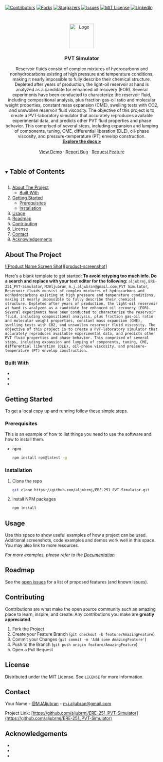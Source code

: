 <!--
*** Thanks for checking out the Best-README-Template. If you have a suggestion
*** that would make this better, please fork the repo and create a pull request
*** or simply open an issue with the tag "enhancement".
*** Thanks again! Now go create something AMAZING! :D
***
***
***
*** To avoid retyping too much info. Do a search and replace for the following:
*** aljubrmj, ERE-251_PVT-Simulator, MJAljubran, m.j.aljubran@gmail.com, PVT Simulator, Reservoir fluids consist of complex mixtures of hydrocarbons and nonhydrocarbons existing at high pressure and temperature conditions, making it nearly impossible to fully describe their chemical structure. Depleted after years of production, the light-oil reservoir at hand is analyzed as a candidate for enhanced oil recovery (EOR). Several experiments have been conducted to characterize the reservoir fluid, including compositional analysis, plus fraction gas-oil ratio and molecular weight properties, constant mass expansion (CME), swelling tests with CO2, and unswollen reservoir fluid viscosity. The objective of this project is to create a PVT-laboratory simulator that accurately reproduces available experimental data, and predicts other PVT fluid properties and phase behavior. This comprised of several steps, including expansion and lumping of components, tuning, CME, differential liberation (DLE), oil-phase viscosity, and pressure-temperature (PT) envelop construction.
-->



<!-- PROJECT SHIELDS -->
<!--
*** I'm using markdown "reference style" links for readability.
*** Reference links are enclosed in brackets [ ] instead of parentheses ( ).
*** See the bottom of this document for the declaration of the reference variables
*** for contributors-url, forks-url, etc. This is an optional, concise syntax you may use.
*** https://www.markdownguide.org/basic-syntax/#reference-style-links
-->
[![Contributors][contributors-shield]][contributors-url]
[![Forks][forks-shield]][forks-url]
[![Stargazers][stars-shield]][stars-url]
[![Issues][issues-shield]][issues-url]
[![MIT License][license-shield]][license-url]
[![LinkedIn][linkedin-shield]][linkedin-url]



<!-- PROJECT LOGO -->
<br />
<p align="center">
  <a href="https://github.com/
           /ERE-251_PVT-Simulator">
    <img src="images/logo.png" alt="Logo" width="80" height="80">
  </a>

  <h3 align="center">PVT Simulator</h3>

  <p align="center">
    Reservoir fluids consist of complex mixtures of hydrocarbons and nonhydrocarbons existing at high pressure and temperature conditions, making it nearly impossible to fully describe their chemical structure. Depleted after years of production, the light-oil reservoir at hand is analyzed as a candidate for enhanced oil recovery (EOR). Several experiments have been conducted to characterize the reservoir fluid, including compositional analysis, plus fraction gas-oil ratio and molecular weight properties, constant mass expansion (CME), swelling tests with CO2, and unswollen reservoir fluid viscosity. The objective of this project is to create a PVT-laboratory simulator that accurately reproduces available experimental data, and predicts other PVT fluid properties and phase behavior. This comprised of several steps, including expansion and lumping of components, tuning, CME, differential liberation (DLE), oil-phase viscosity, and pressure-temperature (PT) envelop construction.
    <br />
    <a href="https://github.com/aljubrmj/ERE-251_PVT-Simulator"><strong>Explore the docs »</strong></a>
    <br />
    <br />
    <a href="https://github.com/aljubrmj/ERE-251_PVT-Simulator">View Demo</a>
    ·
    <a href="https://github.com/aljubrmj/ERE-251_PVT-Simulator/issues">Report Bug</a>
    ·
    <a href="https://github.com/aljubrmj/ERE-251_PVT-Simulator/issues">Request Feature</a>
  </p>
</p>



<!-- TABLE OF CONTENTS -->
<details open="open">
  <summary><h2 style="display: inline-block">Table of Contents</h2></summary>
  <ol>
    <li>
      <a href="#about-the-project">About The Project</a>
      <ul>
        <li><a href="#built-with">Built With</a></li>
      </ul>
    </li>
    <li>
      <a href="#getting-started">Getting Started</a>
      <ul>
        <li><a href="#prerequisites">Prerequisites</a></li>
        <li><a href="#installation">Installation</a></li>
      </ul>
    </li>
    <li><a href="#usage">Usage</a></li>
    <li><a href="#roadmap">Roadmap</a></li>
    <li><a href="#contributing">Contributing</a></li>
    <li><a href="#license">License</a></li>
    <li><a href="#contact">Contact</a></li>
    <li><a href="#acknowledgements">Acknowledgements</a></li>
  </ol>
</details>



<!-- ABOUT THE PROJECT -->
## About The Project

[![Product Name Screen Shot][product-screenshot]](https://example.com)

Here's a blank template to get started:
**To avoid retyping too much info. Do a search and replace with your text editor for the following:**
`aljubrmj`, `ERE-251_PVT-Simulator`, `MJAljubran`, `m.j.aljubran@gmail.com`, `PVT Simulator`, `Reservoir fluids consist of complex mixtures of hydrocarbons and nonhydrocarbons existing at high pressure and temperature conditions, making it nearly impossible to fully describe their chemical structure. Depleted after years of production, the light-oil reservoir at hand is analyzed as a candidate for enhanced oil recovery (EOR). Several experiments have been conducted to characterize the reservoir fluid, including compositional analysis, plus fraction gas-oil ratio and molecular weight properties, constant mass expansion (CME), swelling tests with CO2, and unswollen reservoir fluid viscosity. The objective of this project is to create a PVT-laboratory simulator that accurately reproduces available experimental data, and predicts other PVT fluid properties and phase behavior. This comprised of several steps, including expansion and lumping of components, tuning, CME, differential liberation (DLE), oil-phase viscosity, and pressure-temperature (PT) envelop construction.`


### Built With

* []()
* []()
* []()



<!-- GETTING STARTED -->
## Getting Started

To get a local copy up and running follow these simple steps.

### Prerequisites

This is an example of how to list things you need to use the software and how to install them.
* npm
  ```sh
  npm install npm@latest -g
  ```

### Installation

1. Clone the repo
   ```sh
   git clone https://github.com/aljubrmj/ERE-251_PVT-Simulator.git
   ```
2. Install NPM packages
   ```sh
   npm install
   ```



<!-- USAGE EXAMPLES -->
## Usage

Use this space to show useful examples of how a project can be used. Additional screenshots, code examples and demos work well in this space. You may also link to more resources.

_For more examples, please refer to the [Documentation](https://example.com)_



<!-- ROADMAP -->
## Roadmap

See the [open issues](https://github.com/aljubrmj/ERE-251_PVT-Simulator/issues) for a list of proposed features (and known issues).



<!-- CONTRIBUTING -->
## Contributing

Contributions are what make the open source community such an amazing place to learn, inspire, and create. Any contributions you make are **greatly appreciated**.

1. Fork the Project
2. Create your Feature Branch (`git checkout -b feature/AmazingFeature`)
3. Commit your Changes (`git commit -m 'Add some AmazingFeature'`)
4. Push to the Branch (`git push origin feature/AmazingFeature`)
5. Open a Pull Request



<!-- LICENSE -->
## License

Distributed under the MIT License. See `LICENSE` for more information.



<!-- CONTACT -->
## Contact

Your Name - [@MJAljubran](https://twitter.com/twitter_handle) - m.j.aljubran@gmail.com

Project Link: [https://github.com/aljubrmj/ERE-251_PVT-Simulator](https://github.com/aljubrmj/ERE-251_PVT-Simulator)



<!-- ACKNOWLEDGEMENTS -->
## Acknowledgements

* []()
* []()
* []()





<!-- MARKDOWN LINKS & IMAGES -->
<!-- https://www.markdownguide.org/basic-syntax/#reference-style-links -->
[contributors-shield]: https://img.shields.io/github/contributors/aljubrmj/repo.svg?style=for-the-badge
[contributors-url]: https://github.com/aljubrmj/ERE-251_PVT-Simulator/graphs/contributors
[forks-shield]: https://img.shields.io/github/forks/aljubrmj/repo.svg?style=for-the-badge
[forks-url]: https://github.com/aljubrmj/ERE-251_PVT-Simulator/network/members
[stars-shield]: https://img.shields.io/github/stars/aljubrmj/repo.svg?style=for-the-badge
[stars-url]: https://github.com/aljubrmj/ERE-251_PVT-Simulator/stargazers
[issues-shield]: https://img.shields.io/github/issues/aljubrmj/repo.svg?style=for-the-badge
[issues-url]: https://github.com/aljubrmj/ERE-251_PVT-Simulator/issues
[license-shield]: https://img.shields.io/github/license/aljubrmj/repo.svg?style=for-the-badge
[license-url]: https://github.com/aljubrmj/ERE-251_PVT-Simulator/blob/master/LICENSE.txt
[linkedin-shield]: https://img.shields.io/badge/-LinkedIn-black.svg?style=for-the-badge&logo=linkedin&colorB=555
[linkedin-url]: https://www.linkedin.com/in/mohammad-jabs/
